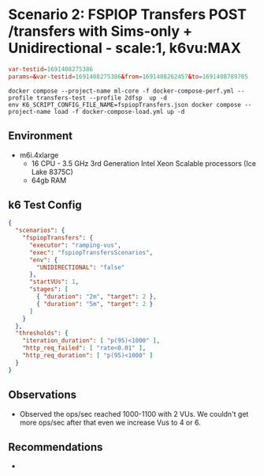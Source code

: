 # Scenario 2: FSPIOP Transfers POST /transfers with Sims-only + Unidirectional - scale:1, k6vu:MAX

```conf
var-testid=1691408275386
params=&var-testid=1691408275386&from=1691408262457&to=1691408789705
```

```
docker compose --project-name ml-core -f docker-compose-perf.yml --profile transfers-test --profile 2dfsp  up -d
env K6_SCRIPT_CONFIG_FILE_NAME=fspiopTransfers.json docker compose --project-name load -f docker-compose-load.yml up -d
```

## Environment

- m6i.4xlarge
  - 16 CPU - 3.5 GHz 3rd Generation Intel Xeon Scalable processors (Ice Lake 8375C)
  - 64gb RAM

## k6 Test Config

```json
{
  "scenarios": {
    "fspiopTransfers": {
      "executor": "ramping-vus",
      "exec": "fspiopTransfersScenarios",
      "env": {
        "UNIDIRECTIONAL": "false"
      },
      "startVUs": 1,
      "stages": [
        { "duration": "2m", "target": 2 },
        { "duration": "5m", "target": 2 }
      ]
    }
  },
  "thresholds": {
    "iteration_duration": [ "p(95)<1000" ],
    "http_req_failed": [ "rate<0.01" ],
    "http_req_duration": [ "p(95)<1000" ]
  }
}
```

## Observations

- Observed the ops/sec reached 1000-1100 with 2 VUs. We couldn't get more ops/sec after that even we increase Vus to 4 or 6.

## Recommendations

-
